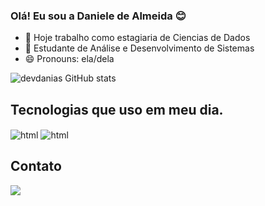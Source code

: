 ### Olá! Eu sou a Daniele de Almeida 😊

- 🔭 Hoje trabalho como estagiaria de Ciencias de Dados
- 🌱 Estudante de Análise e Desenvolvimento de Sistemas 
- 😄 Pronouns: ela/dela 

![devdanias GitHub stats](https://github-readme-stats.vercel.app/api?username=devdanias&show_icons=true&theme=radical)


## Tecnologias que uso em meu dia.
<div style = "display: inline_block"></>
<img aLign = "center" aLt = "html" src = "https://img.shields.io/badge/HTML-239120?style=for-the-badge&logo=html5&logoColor=white"/>
<img aLign = "center" aLt = "html" src = "https://img.shields.io/badge/Java-ED8B00?style=for-the-badge&logo=openjdk&logoColor=white"/>
</div>

###

## Contato

<div> 
  <a href="https://www.linkedin.com/in/daniele-de-almeida-silva-920b5a23a" target="_blank"><img src="https://img.shields.io/badge/-LinkedIn-%230077B5?style=for-the-badge&logo=linkedin&logoColor=white" target="_blank"></a> 
  
</div>

